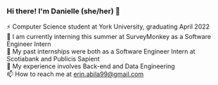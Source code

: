 ### Hi there! I'm Danielle (she/her) 👋   
 
<!--
**erinabila/erinabila** is a ✨ _special_ ✨ repository because its `README.md` (this file) appears on your GitHub profile.
Here are some ideas to get you started:
- 🔭 I’m currently working on ...
- 🌱 I’m currently learning ...
- 👯 I’m looking to collaborate on ...
- 🤔 I’m looking for help with ...
- 💬 Ask me about ...
- 📫 How to reach me: ...
- 😄 Pronouns: ...
- ⚡ Fun fact: ...
-->
⚡ Computer Science student at York University, graduating April 2022  
🌱 I am currently interning this summer at SurveyMonkey as a Software Engineer Intern   
🔭 My past internships were both as a Software Engineer Intern at Scotiabank and Publicis Sapient  
🤔 My experience involves Back-end and Data Engineering         
📫 How to reach me at erin.abila99@gmail.com              
